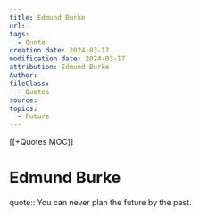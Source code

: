 ```yaml
---
title: Edmund Burke
url: 
tags:
  - Quote
creation date: 2024-03-17
modification date: 2024-03-17
attribution: Edmund Burke
Author: 
fileClass:
  - Quotes
source: 
topics:
  - Future
---
```


[[+Quotes MOC]]

# Edmund Burke

quote:: You can never plan the future by the past.
